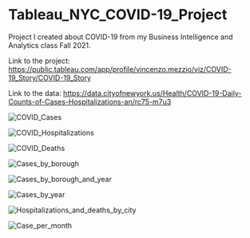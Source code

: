 # Tableau_NYC_COVID-19_Project
Project I created about COVID-19 from my Business Intelligence and Analytics class Fall 2021. 

Link to the project: https://public.tableau.com/app/profile/vincenzo.mezzio/viz/COVID-19_Story/COVID-19_Story

Link to the data: https://data.cityofnewyork.us/Health/COVID-19-Daily-Counts-of-Cases-Hospitalizations-an/rc75-m7u3

![COVID_Cases](https://user-images.githubusercontent.com/48773747/136478926-e96b8bda-8785-45b4-bf36-5da32244e837.png)

![COVID_Hospitalizations](https://user-images.githubusercontent.com/48773747/136479011-e162f0ce-be7e-48bc-839d-c5ee43f763c0.png)

![COVID_Deaths](https://user-images.githubusercontent.com/48773747/136479035-e9570340-01b4-435e-a704-3e51979d433f.png)

![Cases_by_borough](https://user-images.githubusercontent.com/48773747/136479045-92538cdf-cb04-4f87-ad44-fa4d4ab041cc.png)

![Cases_by_borough_and_year](https://user-images.githubusercontent.com/48773747/136479063-badbbeab-83df-41ee-968b-dc8aa4b9a690.png)

![Cases_by_year](https://user-images.githubusercontent.com/48773747/136479074-db14b1b0-bbc3-4986-bb25-c23ceb0ef38b.png)

![Hospitalizations_and_deaths_by_city](https://user-images.githubusercontent.com/48773747/136479083-d0050376-7658-445b-b5aa-4755b2b721c5.png)

![Case_per_month](https://user-images.githubusercontent.com/48773747/136479101-850ec6d6-9012-4b7c-a015-f49c75cade3c.png)

